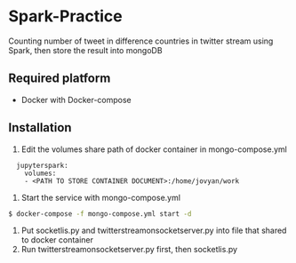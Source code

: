 # Spark-Practice
Counting number of tweet in difference countries in twitter stream using Spark, then store the result into mongoDB

## Required platform
- Docker with Docker-compose

## Installation
1. Edit the volumes share path of docker container in mongo-compose.yml
```notepad
  jupyterspark:
    volumes:
    - <PATH TO STORE CONTAINER DOCUMENT>:/home/jovyan/work
```
1. Start the service with mongo-compose.yml
```sh
$ docker-compose -f mongo-compose.yml start -d
```
1. Put socketlis.py and twitterstreamonsocketserver.py into file that shared to docker container
1. Run twitterstreamonsocketserver.py first, then socketlis.py
